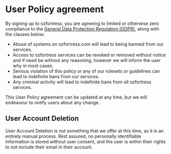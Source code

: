 # User Policy agreement

By signing up to ozfortress, you are agreeing to limited or otherwise zero compliance to the [General Data Protection Regulation (GDPR)](https://gdpr-info.eu/), along with the clauses below:

- Abuse of systems on ozfortress.com will lead to being banned from our services.
- Access to ozfortress services can be revoked or removed without notice and if need be without any reasoning, however we will inform the user why in most cases.
- Serious violation of this policy or any of our rulesets or guidelines can lead to indefinite bans from our services.
- Any criminal activity will lead to indefinite bans from all ozfortress services.

This User Policy agreement can be updated at any time, but we will endeavour to notify users about any change.

## User Account Deletion
User Account Deletion is not something that we offer at this time, as it is an entirely manual process. Rest assured, no personally identifiable information is stored without user consent, and the user is within their rights to not include their email in their account.